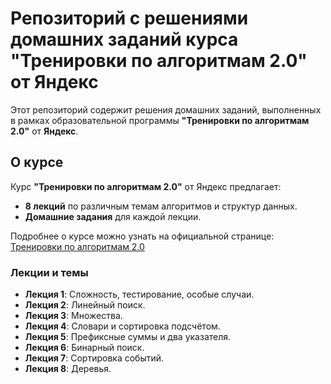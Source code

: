 # Репозиторий с решениями домашних заданий курса "Тренировки по алгоритмам 2.0" от Яндекс

Этот репозиторий содержит решения домашних заданий, выполненных в рамках образовательной программы **"Тренировки по алгоритмам 2.0"** от **Яндекс**. 

## О курсе
Курс **"Тренировки по алгоритмам 2.0"** от Яндекс предлагает:
- **8 лекций** по различным темам алгоритмов и структур данных.
- **Домашние задания** для каждой лекции.

Подробнее о курсе можно узнать на официальной странице:  
[Тренировки по алгоритмам 2.0](https://yandex.ru/yaintern/algorithm-training_june_2021)


### Лекции и темы
* **Лекция 1**: Сложность, тестирование, особые случаи.
* **Лекция 2**: Линейный поиск.
* **Лекция 3**: Множества.
* **Лекция 4**: Словари и сортировка подсчётом.
* **Лекция 5**: Префиксные суммы и два указателя.
* **Лекция 6**: Бинарный поиск.
* **Лекция 7**: Сортировка событий.
* **Лекция 8**: Деревья.

